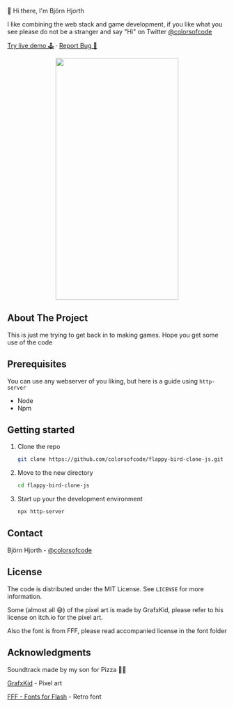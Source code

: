 👋 Hi there, I'm Björn Hjorth

I like combining the web stack and game development, if you like what you see please do not be a stranger and say "Hi" on Twitter [@colorsofcode](https://twitter.com/colorsofcode)

<a href="https://flappy-bird-clone-js.vercel.app/">Try live demo 🕹️</a>
·
<a href="https://github.com/colorsofcode/flappy-bird-clone-js/issues">Report Bug 🐛</a>

<div align="center">
   <img src="./art/gameplay.gif" width="282" height="555">
</div>

<!-- ABOUT -->
## About The Project

This is just me trying to get back in to making games. Hope you get some use of the code

<!-- PREREQUISITES -->
## Prerequisites
You can use any webserver of you liking, but here is a guide using `http-server`

* Node
* Npm

<!-- STARTING -->
## Getting started 

1. Clone the repo
   ```sh
   git clone https://github.com/colorsofcode/flappy-bird-clone-js.git
   ```
2. Move to the new directory
    ```sh
    cd flappy-bird-clone-js
    ```
3. Start up your the development environment
   ```sh
   npx http-server
   ```
<!-- CONTACT -->
## Contact

Björn Hjorth - [@colorsofcode](https://twitter.com/colorsofcode)

<!-- LICENSE -->
## License

The code is distributed under the MIT License. See `LICENSE` for more information.

Some (almost all 😅) of the pixel art is made by GrafxKid, please refer to his license on itch.io for the pixel art.

Also the font is from FFF, please read accompanied license in the font folder

<!-- ACKKNOWLEDGE -->
## Acknowledgments

Soundtrack made by my son for Pizza 🍕🍕

[GrafxKid](https://grafxkid.itch.io/) - Pixel art

[FFF - Fonts for Flash](https://www.1001fonts.com/users/fontsforflash/) - Retro font
